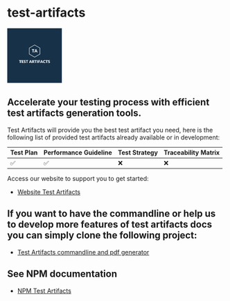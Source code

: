 # test-artifacts

<img src="test-artifacts.jpeg" alt="Test Artifacts Logo" style="width:25%; height:auto;">

## Accelerate your testing process with efficient test artifacts generation tools.

Test Artifacts will provide you the best test artifact you need, here is the following list of provided test artifacts already available or in development:

|Test Plan|Performance Guideline|Test Strategy|Traceability Matrix|
|---|---|---|---|
|&#9989;|&#9989;|&#10060;|&#10060;|

Access our website to support you to get started:

* [Website Test Artifacts](https://test-artifacts.github.io/artifacts-test-site/)

## If you want to have the commandline or help us to develop more features of test artifacts docs you can simply clone the following project:

* [Test Artifacts commandline and pdf generator](https://github.com/test-artifacts/artifacts-test-generator)

## See NPM documentation

* [NPM Test Artifacts](https://www.npmjs.com/package/test-artifacts)
